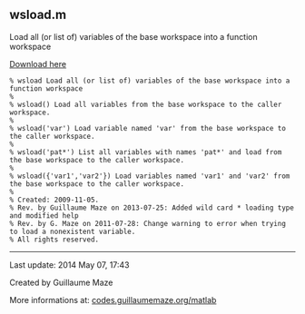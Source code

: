 ## wsload.m ##
Load all (or list of) variables of the base workspace into a function workspace

[Download here](http://guillaumemaze.googlecode.com/svn/trunk/matlab/codes/inout/wsload.m)

```
% wsload Load all (or list of) variables of the base workspace into a function workspace
%
% wsload() Load all variables from the base workspace to the caller workspace.
% 
% wsload('var') Load variable named 'var' from the base workspace to the caller workspace.
% 
% wsload('pat*') List all variables with names 'pat*' and load from the base workspace to the caller workspace.
% 
% wsload({'var1','var2'}) Load variables named 'var1' and 'var2' from the base workspace to the caller workspace.
% 
% Created: 2009-11-05.
% Rev. by Guillaume Maze on 2013-07-25: Added wild card * loading type and modified help
% Rev. by G. Maze on 2011-07-28: Change warning to error when trying to load a nonexistent variable.
% All rights reserved.
```

---

Last update: 2014 May 07, 17:43

Created by Guillaume Maze

More informations at: [codes.guillaumemaze.org/matlab](http://codes.guillaumemaze.org/matlab)